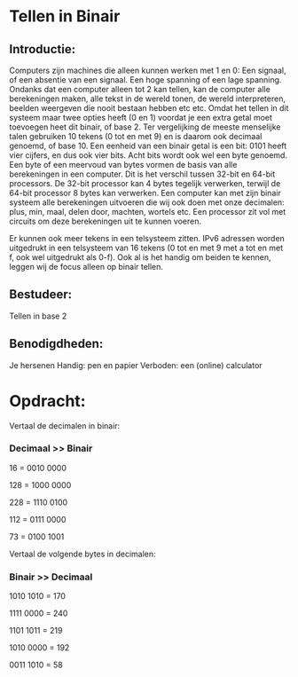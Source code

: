 # Tellen in Binair

## Introductie:

Computers zijn machines die alleen kunnen werken met 1 en 0: Een signaal, of een absentie van een signaal. Een hoge spanning of een lage spanning. 
Ondanks dat een computer alleen tot 2 kan tellen, kan de computer alle berekeningen maken, alle tekst in de wereld tonen, de wereld interpreteren, beelden weergeven die nooit bestaan hebben etc etc.
Omdat het tellen in dit systeem maar twee opties heeft (0 en 1) voordat je een extra getal moet toevoegen heet dit binair, of base 2. Ter vergelijking de meeste menselijke talen gebruiken 10 tekens (0 tot en met 9) en is daarom ook decimaal genoemd, of base 10. 
Een eenheid van een binair getal is een bit: 0101 heeft vier cijfers, en dus ook vier bits. Acht bits wordt ook wel een byte genoemd. Een byte of een meervoud van bytes vormen de basis van alle berekeningen in een computer. Dit is het verschil tussen 32-bit en 64-bit processors. De 32-bit processor kan 4 bytes tegelijk verwerken, terwijl de 64-bit processor 8 bytes kan verwerken. 
Een computer kan met zijn binair systeem alle berekeningen uitvoeren die wij ook doen met onze decimalen: plus, min, maal, delen door, machten, wortels etc. Een processor zit vol met circuits om deze berekeningen uit te kunnen voeren.

Er kunnen ook meer tekens in een telsysteem zitten. IPv6 adressen worden uitgedrukt in een telsysteem van 16 tekens (0 tot en met 9 met a tot en met f, ook wel uitgedrukt als 0-f). 
Ook al is het handig om beiden te kennen, leggen wij de focus alleen op binair tellen. 

## Bestudeer:

Tellen in base 2

## Benodigdheden:

Je hersenen
Handig: pen en papier
Verboden: een (online) calculator

# Opdracht:
Vertaal de decimalen in binair:

### Decimaal >> Binair

16 = 0010 0000

128 = 1000 0000

228 = 1110 0100

112 = 0111 0000

73  = 0100 1001

Vertaal de volgende bytes in decimalen:

### Binair >> Decimaal

1010 1010 = 170

1111 0000 = 240

1101 1011 = 219

1010 0000 = 192

0011 1010 = 58



